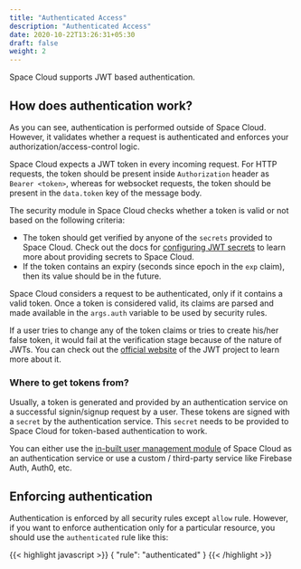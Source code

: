 ```yaml
---
title: "Authenticated Access"
description: "Authenticated Access"
date: 2020-10-22T13:26:31+05:30
draft: false
weight: 2
---
```


Space Cloud supports JWT based authentication. 

## How does authentication work?

As you can see, authentication is performed outside of Space Cloud. However, it validates whether a request is authenticated and enforces your authorization/access-control logic. 

Space Cloud expects a JWT token in every incoming request. For HTTP requests, the token should be present inside `Authorization` header as `Bearer <token>`, whereas for websocket requests, the token should be present in the `data.token` key of the message body.

The security module in Space Cloud checks whether a token is valid or not based on the following criteria:

- The token should get verified by anyone of the `secrets` provided to Space Cloud. Check out the docs for [configuring JWT secrets](/security/jwt-based-authentication/configuring-jwt-secrets) to learn more about providing secrets to Space Cloud.
- If the token contains an expiry (seconds since epoch in the `exp` claim), then its value should be in the future.

Space Cloud considers a request to be authenticated, only if it contains a valid token. Once a token is considered valid, its claims are parsed and made available in the `args.auth` variable to be used by security rules.

If a user tries to change any of the token claims or tries to create his/her false token, it would fail at the verification stage because of the nature of JWTs. You can check out the [official website](https://jwt.io) of the JWT project to learn more about it.

### Where to get tokens from?

Usually, a token is generated and provided by an authentication service on a successful signin/signup request by a user. These tokens are signed with a `secret` by the authentication service. This `secret` needs to be provided to Space Cloud for token-based authentication to work. 

You can either use the [in-built user management module](/user-management) of Space Cloud as an authentication service or use a custom / third-party service like Firebase Auth, Auth0, etc.

## Enforcing authentication

Authentication is enforced by all security rules except `allow` rule. However, if you want to enforce authentication only for a particular resource, you should use the `authenticated` rule like this:

{{< highlight javascript >}}
{
  "rule": "authenticated"
}
{{< /highlight >}}